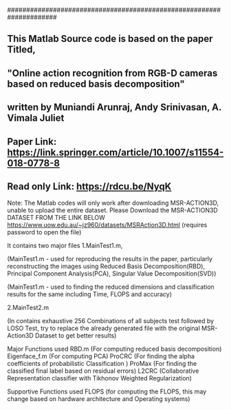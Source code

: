 #####################################################################
## This Matlab Source code is based on the paper Titled,
## "Online action recognition from RGB-D cameras based on reduced basis decomposition"
## written by Muniandi Arunraj, Andy Srinivasan, A. Vimala Juliet
## Paper Link: https://link.springer.com/article/10.1007/s11554-018-0778-8
## Read only Link: https://rdcu.be/NyqK

Note: The Matlab codes will only work after downloading MSR-ACTION3D, unable to upload the entire dataset.
Please Download the MSR-ACTION3D DATASET FROM THE LINK BELOW
https://www.uow.edu.au/~jz960/datasets/MSRAction3D.html (requires password to open the file)

It contains two major files
1.MainTest1.m, 

 (MainTest1.m - used for reproducing the results in the paper, particularly 
 reconstructing the images using Reduced Basis Decomposition(RBD),
 Principal Component Analysis(PCA), Singular Value Decomposition(SVD))
 
 (MainTest1.m - used to finding the reduced dimensions and classification results
 for the same including Time, FLOPS and accuracy)
 
2.MainTest2.m 

 (In contains exhaustive 256 Combinations of all subjects test followed by
 LOSO Test, try to replace the already generated file with the original MSR-Action3D
 Dataset to get better results)

Major Functions used
RBD.m (For computing reduced basis decomposition)
Eigenface_f.m (For computing PCA)
ProCRC (For finding the alpha coefficients of probabilistic Classification )
ProMax (For finding the classified final label based on residual errors)
L2CRC (Collaborative Representation classifier with Tikhonov Weighted Regularization)

Supportive Functions used
FLOPS (for computing the FLOPS, this may change based on hardware architecture and 
Operating systems)
